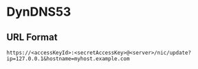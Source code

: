 # DynDNS53

## URL Format

    https://<accessKeyId>:<secretAccessKey>@<server>/nic/update?ip=127.0.0.1&hostname=myhost.example.com
